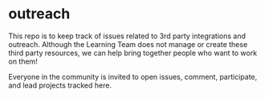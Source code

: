 # outreach

This repo is to keep track of issues related to 3rd party integrations and outreach. Although the Learning Team does not manage or create these third party resources, we can help bring together people who want to work on them!

Everyone in the community is invited to open issues, comment, participate, and lead projects tracked here.
